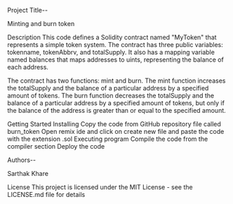 Project Title--

Minting and burn token

Description
This code defines a Solidity contract named "MyToken" that represents a simple token system. The contract has three public variables: tokenname, tokenAbbrv, and totalSupply. It also has a mapping variable named balances that maps addresses to uints, representing the balance of each address.

The contract has two functions: mint and burn. The mint function increases the totalSupply and the balance of a particular address by a specified amount of tokens. The burn function decreases the totalSupply and the balance of a particular address by a specified amount of tokens, but only if the balance of the address is greater than or equal to the specified amount.

Getting Started
Installing
Copy the code from GitHub repository file called burn_token
Open remix ide and click on create new file and paste the code with the extension .sol
Executing program
Compile the code from the compiler section
Deploy the code

Authors--

Sarthak Khare

License
This project is licensed under the MIT License - see the LICENSE.md file for details
